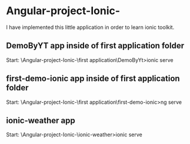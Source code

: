# Angular-project-Ionic-

I have implemented this little application in order to learn ionic toolkit.

## DemoByYT app inside of first application folder

Start: \Angular-project-Ionic-\first application\DemoByYt>ionic serve

## first-demo-ionic app inside of first application folder

Start: \Angular-project-Ionic-\first application\first-demo-ionic>ng serve

## ionic-weather app

Start: \Angular-project-Ionic-\ionic-weather>ionic serve